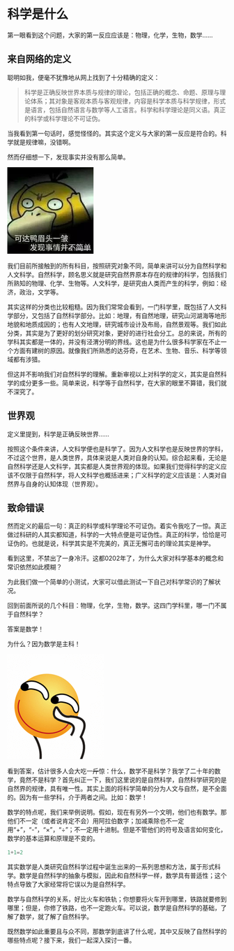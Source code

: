# 科学是什么

第一眼看到这个问题，大家的第一反应应该是：物理，化学，生物，数学……

## 来自网络的定义

聪明如我，便毫不犹豫地从网上找到了十分精确的定义：

> 科学是正确反映世界本质与规律的理论，包括正确的概念、命题、原理与理论体系；其对象是客观本质与客观规律，内容是科学本质与科学规律，形式是语言，包括自然语言与数学等人工语言。科学和科学理论是同义语。真正的科学或科学理论不可证伪。

当我看到第一句话时，感觉怪怪的。其实这个定义与大家的第一反应是符合的。科学就是规律嘛，没错啊。

然而仔细想一下，发现事实并没有那么简单。

![kedaya](https://raw.githubusercontent.com/NewsFun/blog/img/src/img/kedaya.jpg)

我们目前所接触到的所有科目，按照研究对象不同，简单来讲可以分为自然科学和人文科学。自然科学，顾名思义就是研究自然界原本存在的规律的科学，包括我们所熟知的物理、化学、生物等。人文科学，是研究由人类而产生的科学，例如：经济，政治，文学等。

其实这样的分类也比较粗糙。因为我们常常会看到，一门科学里，既包括了人文科学部分，又包括了自然科学部分。比如：地理，有自然地理，研究山河湖海等地形地貌和地质成因的；也有人文地理，研究城市设计及布局，自然景观等。我们如此分类，其实是为了更好的划分研究对象，更好的进行社会分工。总的来说，所有的学科其实都是一体的，并没有泾渭分明的界线。这也是为什么很多科学家在不止一个方面有建树的原因。就像我们所熟悉的达芬奇，在艺术、生物、音乐、科学等领域都有涉猎。

但这并不影响我们对自然科学的理解。重新审视以上对科学的定义，其实是自然科学的成分更多一些。简单来说，科学等于自然科学，在大家的眼里不算错，我们就不深究了。

## 世界观

定义里提到，科学是正确反映世界……

按照这个条件来讲，人文科学便也是科学了。因为人文科学也是反映世界的学科，不过这个世界，是人类世界，具体来说是人类对自身的认知。综合起来看，无论是自然科学还是人文科学，其实都是人类世界观的体现。如果我们觉得科学的定义应该不仅限于自然科学，将人文科学也概括进来；广义科学的定义应该是：人类对自然界与自身的认知体现（世界观）。

## 致命错误

然而定义的最后一句：真正的科学或科学理论不可证伪。着实令我吃了一惊。真正做过科研的人其实都知道，科学的一大特点便是可证伪性。真正的科学，恰恰是可证伪的。也就是说，科学其实是不完美的，真正无懈可击的理论其实是神学。

看到这里，不禁出了一身冷汗。这都0202年了，为什么大家对科学基本的概念和常识依然如此模糊？

为此我们做一个简单的小测试，大家可以借此测试一下自己对科学常识的了解状况。

回到前面所说的几个科目：物理，化学，生物，数学。这四门学科里，哪一门不属于自然科学？

答案是数学！

为什么？因为数学是主科！

![jianxiao](https://raw.githubusercontent.com/NewsFun/blog/img/src/img/jianxiao.gif)

看到答案，估计很多人会大吃一~~斤~~惊：什么，数学不是科学？我学了二十年的数学，竟然不是科学？首先纠正一下，我们这里说的是自然科学，自然科学研究的是自然界的规律，具有唯一性。其实上面的将科学简单的分为人文与自然，是不全面的。因为有一些学科，介于两者之间。比如：数学！

数学的特点呢，我们来举例说明。假如，现在有另外一个文明，他们也有数学。那他们不一定（或者说肯定不会）用阿拉伯数字；加减乘除也不一定用“+”，“-”，“×”，“÷”；不一定用十进制。但是不管他们的符号及语言如何变化，数学的基本运算和原理是不变的。

```javascript
1+1=2
```

其实数学是人类研究自然科学过程中诞生出来的一系列思想和方法，属于形式科学。数学是自然科学的抽象与模拟，因此和自然科学一样，数学具有普适性；这个特点导致了大家经常将它误以为是自然科学。

数学与自然科学的关系，好比火车和铁轨；你想要将火车开到哪里，铁路就要修到哪里；但是，你修了铁路，也不一定跑火车。可以说，数学是自然科学的基础，了解了数学，就了解了自然科学。

既然数学如此重要且与众不同，那数学到底讲了什么呢，其中又反映了自然科学的哪些特点呢？接下来，我们一起深入探讨一番。
